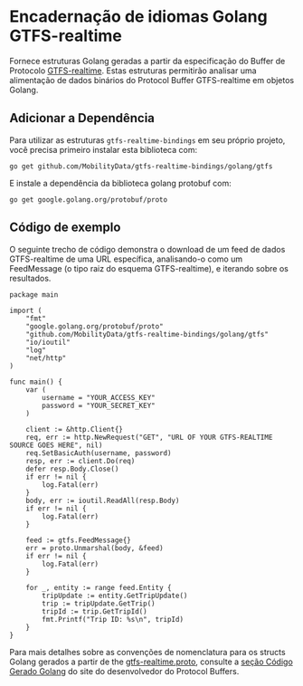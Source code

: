 # Encadernação de idiomas Golang GTFS-realtime

Fornece estruturas Golang geradas a partir da especificação do  Buffer de  Protocolo [GTFS-realtime](https://github.com/google/transit/tree/master/gtfs-realtime). Estas estruturas permitirão analisar uma alimentação de dados binários do Protocol Buffer GTFS-realtime em objetos Golang.

## Adicionar a Dependência

Para utilizar as estruturas `gtfs-realtime-bindings` em seu próprio projeto, você precisa primeiro instalar esta biblioteca com:

    go get github.com/MobilityData/gtfs-realtime-bindings/golang/gtfs

E instale a dependência da biblioteca golang protobuf com:

    go get google.golang.org/protobuf/proto

## Código de exemplo

O seguinte trecho de código demonstra o download de um feed de dados GTFS-realtime de uma URL específica, analisando-o como um FeedMessage (o tipo raiz do esquema GTFS-realtime), e iterando sobre os resultados.

```golang
package main

import (
    "fmt"
    "google.golang.org/protobuf/proto"
    "github.com/MobilityData/gtfs-realtime-bindings/golang/gtfs"
    "io/ioutil"
    "log"
    "net/http"
)

func main() {
    var (
        username = "YOUR_ACCESS_KEY"
        password = "YOUR_SECRET_KEY"
    )

    client := &http.Client{}
    req, err := http.NewRequest("GET", "URL OF YOUR GTFS-REALTIME SOURCE GOES HERE", nil)
    req.SetBasicAuth(username, password)
    resp, err := client.Do(req)
    defer resp.Body.Close()
    if err != nil {
        log.Fatal(err)
    }
    body, err := ioutil.ReadAll(resp.Body)
    if err != nil {
        log.Fatal(err)
    }

    feed := gtfs.FeedMessage{}
    err = proto.Unmarshal(body, &feed)
    if err != nil {
        log.Fatal(err)
    }

    for _, entity := range feed.Entity {
        tripUpdate := entity.GetTripUpdate()
        trip := tripUpdate.GetTrip()
        tripId := trip.GetTripId()
        fmt.Printf("Trip ID: %s\n", tripId)
    }
}
```

Para mais detalhes sobre as convenções de nomenclatura para os structs Golang gerados a partir de the [gtfs-realtime.proto](https://github.com/google/transit/blob/master/gtfs-realtime/proto/gtfs-realtime.proto), consulte a [seção Código Gerado Golang](https://developers.google.com/protocol-buffers/docs/reference/go-generated) do site do desenvolvedor do Protocol Buffers.
